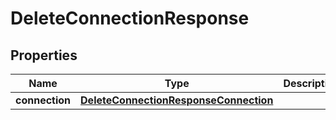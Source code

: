 

# DeleteConnectionResponse

<p/>

## Properties

| Name | Type | Description | Notes |
|------------ | ------------- | ------------- | -------------|
|**connection** | [**DeleteConnectionResponseConnection**](DeleteConnectionResponseConnection.md) |  |  [optional] |



